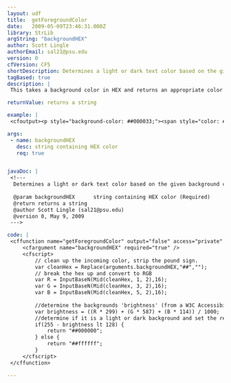 ```yaml
---
layout: udf
title:  getForegroundColor
date:   2009-05-09T23:46:31.000Z
library: StrLib
argString: "backgroundHEX"
author: Scott Lingle
authorEmail: sal21@psu.edu
version: 0
cfVersion: CF5
shortDescription: Determines a light or dark text color based on the given background color.
tagBased: true
description: |
 This takes a background color in HEX and returns an appropriate color value (light or dark) to use as a text color.  Uses an algorithm from a draft W3C document on accessibility.

returnValue: returns a string

example: |
 <cfoutput><p style="background-color: ##000033;"><span style="color: #getForegroundColor('##000033')#;">Text Color!</span></p></cfoutput>

args:
 - name: backgroundHEX
   desc: string containing HEX color
   req: true


javaDoc: |
 <!---
  Determines a light or dark text color based on the given background color.
  
  @param backgroundHEX      string containing HEX color (Required)
  @return returns a string 
  @author Scott Lingle (sal21@psu.edu) 
  @version 0, May 9, 2009 
 --->

code: |
 <cffunction name="getForegroundColor" output="false" access="private" returntype="string" hint="gets the appropriate FG color.">
     <cfargument name="backgroundHEX" required="true" />
     <cfscript>
         // clean up the incoming color, strip the pound sign.
         var cleanHex = Replace(arguments.backgroundHEX,"##","");
         // break the hex up and convert to RGB
         var R = InputBaseN(Mid(cleanHex, 1, 2),16);
         var G = InputBaseN(Mid(cleanHex, 3, 2),16);        
         var B = InputBaseN(Mid(cleanHex, 5, 2),16);
         
         //determine the backgrounds 'brightness' (from a W3C Accessibility draft)
         var brightness = ((R * 299) + (G * 587) + (B * 114)) / 1000;
         //determine if it is a light or dark background and set the return to either black or white.
         if(255 - brightness lt 128) {
             return "##000000";
         } else {
             return "##ffffff";
         }
     </cfscript>    
 </cffunction>

---
```


